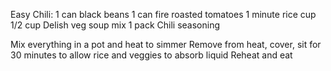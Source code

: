 Easy Chili:
1 can black beans
1 can fire roasted tomatoes 
1 minute rice cup
1/2 cup Delish veg soup mix
1 pack Chili seasoning

Mix everything in a pot and heat to simmer 
Remove from heat, cover, sit for 30 minutes to allow rice and veggies to absorb liquid 
Reheat and eat
